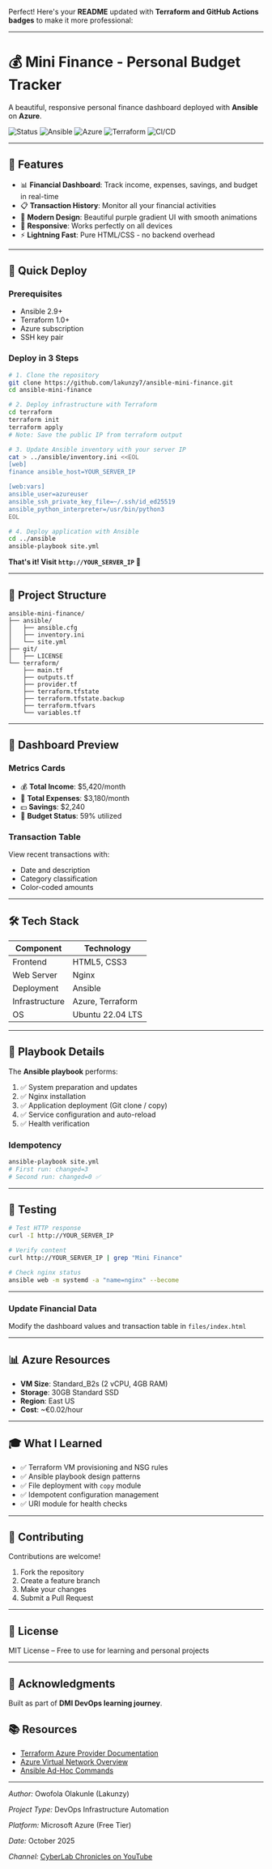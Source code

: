 Perfect! Here's your **README** updated with **Terraform and GitHub Actions badges** to make it more professional:

---

# 💰 Mini Finance - Personal Budget Tracker

A beautiful, responsive personal finance dashboard deployed with **Ansible** on **Azure**.

![Status](https://img.shields.io/badge/Status-Production_Ready-success)
![Ansible](https://img.shields.io/badge/Ansible-2.16-red)
![Azure](https://img.shields.io/badge/Platform-Azure-blue)
![Terraform](https://img.shields.io/badge/Terraform-1.13.4-green)
![CI/CD](https://img.shields.io/github/actions/workflow/status/lakunzy7/ansible-mini-finance/deploy.yml?branch=main)

---

## 🎯 Features

* 📊 **Financial Dashboard**: Track income, expenses, savings, and budget in real-time
* 📋 **Transaction History**: Monitor all your financial activities
* 🎨 **Modern Design**: Beautiful purple gradient UI with smooth animations
* 📱 **Responsive**: Works perfectly on all devices
* ⚡ **Lightning Fast**: Pure HTML/CSS - no backend overhead

---

## 🚀 Quick Deploy

### Prerequisites

* Ansible 2.9+
* Terraform 1.0+
* Azure subscription
* SSH key pair

### Deploy in 3 Steps

```bash
# 1. Clone the repository
git clone https://github.com/lakunzy7/ansible-mini-finance.git
cd ansible-mini-finance

# 2. Deploy infrastructure with Terraform
cd terraform
terraform init
terraform apply
# Note: Save the public IP from terraform output

# 3. Update Ansible inventory with your server IP
cat > ../ansible/inventory.ini <<EOL
[web]
finance ansible_host=YOUR_SERVER_IP

[web:vars]
ansible_user=azureuser
ansible_ssh_private_key_file=~/.ssh/id_ed25519
ansible_python_interpreter=/usr/bin/python3
EOL

# 4. Deploy application with Ansible
cd ../ansible
ansible-playbook site.yml
```

**That's it! Visit `http://YOUR_SERVER_IP` 🎉**

---

## 📁 Project Structure

```text
ansible-mini-finance/
├── ansible/
│   ├── ansible.cfg
│   ├── inventory.ini
│   └── site.yml
├── git/
│   ├── LICENSE
└── terraform/
    ├── main.tf
    ├── outputs.tf
    ├── provider.tf
    ├── terraform.tfstate
    ├── terraform.tfstate.backup
    ├── terraform.tfvars
    └── variables.tf
```

---

## 🎨 Dashboard Preview

### Metrics Cards

* 💰 **Total Income**: $5,420/month
* 💸 **Total Expenses**: $3,180/month
* 💵 **Savings**: $2,240
* 🎯 **Budget Status**: 59% utilized

### Transaction Table

View recent transactions with:

* Date and description
* Category classification
* Color-coded amounts

---

## 🛠️ Tech Stack

| Component      | Technology       |
| -------------- | ---------------- |
| Frontend       | HTML5, CSS3      |
| Web Server     | Nginx            |
| Deployment     | Ansible          |
| Infrastructure | Azure, Terraform |
| OS             | Ubuntu 22.04 LTS |

---

## 📝 Playbook Details

The **Ansible playbook** performs:

1. ✅ System preparation and updates
2. ✅ Nginx installation
3. ✅ Application deployment (Git clone / copy)
4. ✅ Service configuration and auto-reload
5. ✅ Health verification

### Idempotency

```bash
ansible-playbook site.yml
# First run: changed=3
# Second run: changed=0 ✅
```

---

## 🧪 Testing

```bash
# Test HTTP response
curl -I http://YOUR_SERVER_IP

# Verify content
curl http://YOUR_SERVER_IP | grep "Mini Finance"

# Check nginx status
ansible web -m systemd -a "name=nginx" --become
```

---

### Update Financial Data

Modify the dashboard values and transaction table in `files/index.html`

---

## 📊 Azure Resources

* **VM Size**: Standard_B2s (2 vCPU, 4GB RAM)
* **Storage**: 30GB Standard SSD
* **Region**: East US
* **Cost**: ~€0.02/hour

---

## 🎓 What I Learned

* ✅ Terraform VM provisioning and NSG rules
* ✅ Ansible playbook design patterns
* ✅ File deployment with `copy` module
* ✅ Idempotent configuration management
* ✅ URI module for health checks

---

## 🤝 Contributing

Contributions are welcome!

1. Fork the repository
2. Create a feature branch
3. Make your changes
4. Submit a Pull Request

---

## 📄 License

MIT License – Free to use for learning and personal projects

---

## 🙏 Acknowledgments

Built as part of **DMI DevOps learning journey**.

## 📚 Resources

* [Terraform Azure Provider Documentation](https://registry.terraform.io/providers/hashicorp/azurerm/latest/docs)
* [Azure Virtual Network Overview](https://learn.microsoft.com/en-us/azure/virtual-network/)
* [Ansible Ad-Hoc Commands](https://docs.ansible.com/ansible/latest/cli/ansible.html)

---

*Author:* Owofola Olakunle (Lakunzy)

*Project Type:* DevOps Infrastructure Automation

*Platform:* Microsoft Azure (Free Tier)

*Date:* October 2025

*Channel:* [CyberLab Chronicles on YouTube](https://www.youtube.com/@CyberLabChronicles)
